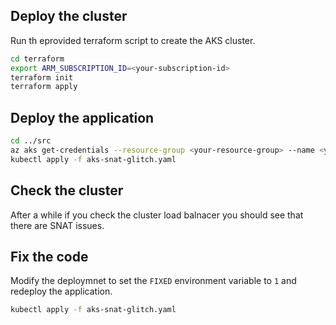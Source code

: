 

## Deploy the cluster

Run th eprovided terraform script to create the AKS cluster.

```bash
cd terraform
export ARM_SUBSCRIPTION_ID=<your-subscription-id>
terraform init
terraform apply
```

## Deploy the application

```bash
cd ../src
az aks get-credentials --resource-group <your-resource-group> --name <your-cluster-name>
kubectl apply -f aks-snat-glitch.yaml
```

## Check the cluster

After a while if you check the cluster load balnacer you should see that there are SNAT issues.

## Fix the code

Modify the deploymnet to set the `FIXED` environment variable to `1` and redeploy the application.

```bash
kubectl apply -f aks-snat-glitch.yaml
```
